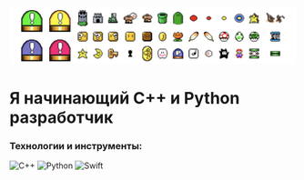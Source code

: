 ![Header](https://github.com/Nahodsah/Nahodsah/blob/main/assets/git-photo.png)

# Я начинающий C++ и Python разработчик

### Технологии и инструменты:
![C++](https://img.shields.io/badge/-С++-0E5E6F?style=for-the-badge&logo=C%2b%2b)
![Python](https://img.shields.io/badge/-Python-0E5E6F?style=for-the-badge&logo=python)
![Swift](https://img.shields.io/badge/-Swift-0E5E6F?style=for-the-badge&logo=swift)